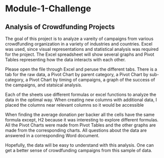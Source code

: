 # Module-1-Challenge
## Analysis of Crowdfunding Projects

The goal of this project is to analyze a vareity of campaigns from various crowdfunding organization in a variety of industries and countries. Excel was used, since visual representations and statistical analysis was required for the project. The Excel spreadsheet will show several graphs and Pivot Tables representing how the data interacts with each other. 

Please open the file through Excel and peruse the different tabs. There is a tab for the raw data, a Pivot Chart by parent category, a Pivot Chart by sub-category, a Pivot Chart by timing of campaigns, a graph of the success of the campaigns, and statsical analysis. 

Each of the sheets use different formulas or excel functions to analyze the data in the optimal way. When creating new columns with additional data, I placed the columns near relevant columns so it would be accessible
  
When finding the average donation per backer all the cells have the same formula except, H2 because it was interesting to explore different formulas. All the Pivot Charts were made from Pivot Tables and the other graphs are made from the corresponding charts. All questions about the data are answered in a corresponding Word document.

Hopefully, the data will be easy to understand with this analysis. One can get a better sense of crowdfunding campaigns from this sample of data.
  
